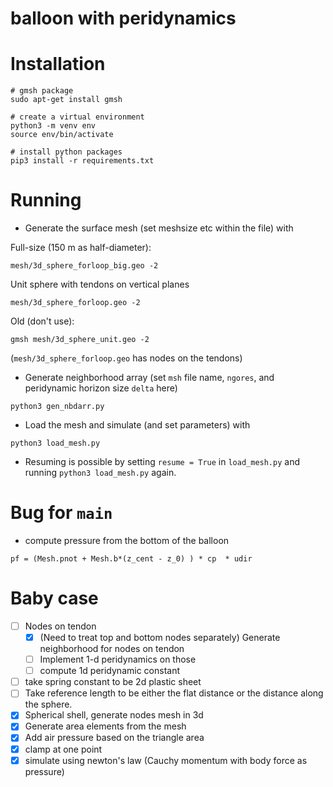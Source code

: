 # balloon with peridynamics

# Installation
```
# gmsh package
sudo apt-get install gmsh

# create a virtual environment
python3 -m venv env
source env/bin/activate

# install python packages
pip3 install -r requirements.txt
```

# Running

- Generate the surface mesh (set meshsize etc within the file) with

Full-size (150 m as half-diameter):
```
mesh/3d_sphere_forloop_big.geo -2 
```

Unit sphere with tendons on vertical planes
```
mesh/3d_sphere_forloop.geo -2
```

Old (don't use):
```
gmsh mesh/3d_sphere_unit.geo -2
```
(`mesh/3d_sphere_forloop.geo` has nodes on the tendons)

- Generate neighborhood array (set `msh` file name, `ngores`, and peridynamic horizon size `delta` here)
```
python3 gen_nbdarr.py
```
* Load the mesh and simulate (and set parameters) with 
```
python3 load_mesh.py
```
- Resuming is possible by setting `resume = True` in `load_mesh.py` and running `python3 load_mesh.py` again.

# Bug for `main`
- compute pressure from the bottom of the balloon

```
pf = (Mesh.pnot + Mesh.b*(z_cent - z_0) ) * cp  * udir
```

# Baby case
- [ ] Nodes on tendon
	- [x] (Need to treat top and bottom nodes separately) Generate neighborhood for nodes on tendon
	- [ ] Implement 1-d peridynamics on those
	- [ ] compute 1d peridynamic constant
- [ ] take spring constant to be 2d plastic sheet
- [ ] Take reference length to be either the flat distance or the distance along the sphere.
- [x] Spherical shell, generate nodes mesh in 3d
- [x] Generate area elements from the mesh
- [x] Add air pressure based on the triangle area
- [x] clamp at one point
- [x] simulate using newton's law (Cauchy momentum with body force as pressure) 
